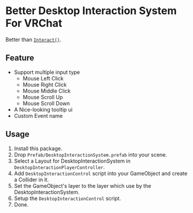 # Better Desktop Interaction System For VRChat

Better than [`Interact()`](https://creators.vrchat.com/worlds/udon/graph/event-nodes#interact).

## Feature

- Support multiple input type
  - Mouse Left Click
  - Mouse Right Click
  - Mouse Middle Click
  - Mouse Scroll Up
  - Mouse Scroll Down
- A Nice-looking tooltip ui
- Custom Event name

## Usage

1. Install this package.
2. Drop `Prefab/DesktopInteractionSystem.prefab` into your scene.
3. Select a Layout for DesktopInteractionSystem in `DesktopInteractionPlayerController`.
4. Add `DesktopInteractionControl` script into your GameObject and create a Collider in it.
5. Set the GameObject's layer to the layer which use by the DesktopInteractionSystem.
6. Setup the `DesktopInteractionControl` script.
7. Done.
